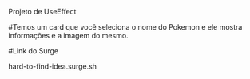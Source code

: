 Projeto de UseEffect 

#Temos um card que você seleciona o nome do Pokemon e ele mostra informações e a imagem do mesmo. 



#Link do Surge

hard-to-find-idea.surge.sh